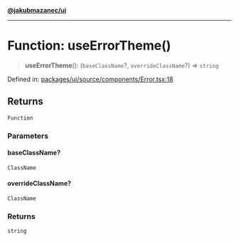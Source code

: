 [**@jakubmazanec/ui**](../README.md)

---

# Function: useErrorTheme()

> **useErrorTheme**(): (`baseClassName`?, `overrideClassName`?) => `string`

Defined in:
[packages/ui/source/components/Error.tsx:18](https://github.com/jakubmazanec/tools/blob/66e975ab265618dba82f8e4c56654145b7ba4db7/packages/ui/source/components/Error.tsx#L18)

## Returns

`Function`

### Parameters

#### baseClassName?

`ClassName`

#### overrideClassName?

`ClassName`

### Returns

`string`
